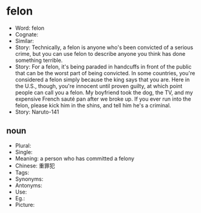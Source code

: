 # felon

- Word: felon
- Cognate: 
- Similar: 
- Story: Technically, a felon is anyone who's been convicted of a serious crime, but you can use felon to describe anyone you think has done something terrible.
- Story: For a felon, it's being paraded in handcuffs in front of the public that can be the worst part of being convicted. In some countries, you're considered a felon simply because the king says that you are. Here in the U.S., though, you're innocent until proven guilty, at which point people can call you a felon. My boyfriend took the dog, the TV, and my expensive French sauté pan after we broke up. If you ever run into the felon, please kick him in the shins, and tell him he's a criminal.
- Story: Naruto-141

## noun

- Plural: 
- Single: 
- Meaning: a person who has committed a felony
- Chinese: 重罪犯
- Tags: 
- Synonyms: 
- Antonyms: 
- Use: 
- Eg.: 
- Picture: 

